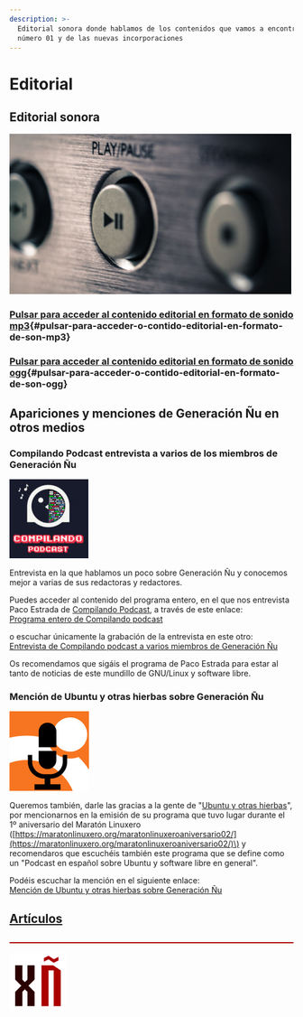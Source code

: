 ```yaml
---
description: >-
  Editorial sonora donde hablamos de los contenidos que vamos a encontrar en el
  número 01 y de las nuevas incorporaciones
---
```


# Editorial

##  Editorial sonora

![](.gitbook/assets/play-500%20%282%29.png)

### [Pulsar para acceder al contenido editorial en formato de sonido mp3​​](https://ia801504.us.archive.org/25/items/Xeraciongnu-02/EditorialSonoraGeneracinGnu02.mp3) {#pulsar-para-acceder-o-contido-editorial-en-formato-de-son-mp3}

### [​​Pulsar para acceder al contenido editorial en formato de sonido ogg​​](https://ia601504.us.archive.org/25/items/Xeraciongnu-02/EditorialSonoraGeneracinGnu02.ogg) {#pulsar-para-acceder-o-contido-editorial-en-formato-de-son-ogg}

## Apariciones y menciones de Generación Ñu en otros medios

### Compilando Podcast entrevista a varios de los miembros de Generación Ñu

![Compilando Podcast. Un podcast sobre GNU/Linux y software libre.](.gitbook/assets/image%20%2824%29.png)

Entrevista en la que hablamos un poco sobre Generación Ñu y conocemos mejor a varias de sus redactoras y redactores.

Puedes acceder al contenido del programa entero, en el que nos entrevista Paco Estrada de [Compilando Podcast](https://twitter.com/CompilanPodcast), a través de este enlace:  
[Programa entero de Compilando podcast](https://compilando.audio/index.php/2018/08/08/stack-grafico-de-linux-en-xdc2018-y-generacion-nu/)

o escuchar únicamente la grabación de la entrevista en este otro:  
[Entrevista de Compilando podcast a varios miembros de Generación Ñu](https://ia801508.us.archive.org/23/items/apariciones-en-los-medios/Entrevista%20de%20Compilando%20podcast%20a%20Generaci%C3%B3n%20%C3%91u.mp3)

Os recomendamos que sigáis el programa de Paco Estrada para estar al tanto de noticias de este mundillo de GNU/Linux y software libre.

### Mención de Ubuntu y otras hierbas sobre Generación Ñu

![Ubuntu y otras hierbas. Podcast en espa&#xF1;ol sobre Ubuntu y software libre en general](.gitbook/assets/image%20%2826%29.png)

Queremos también, darle las gracias a la gente de "[Ubuntu y otras hierbas](https://www.ivoox.com/podcast-ubuntu-otras-hierbas_sq_f1412582_1.html)", por mencionarnos en la emisión de su programa que tuvo lugar durante el 1º aniversario del Maratón Linuxero \([https://maratonlinuxero.org/maratonlinuxeroaniversario02/](https://maratonlinuxero.org/maratonlinuxeroaniversario02/)\) y recomendaros que escuchéis también este programa que se define como un "Podcast en español sobre Ubuntu y software libre en general".

  
Podéis escuchar la mención en el siguiente enlace:  
[Mención de Ubuntu y otras hierbas sobre Generación Ñu](https://ia801508.us.archive.org/23/items/apariciones-en-los-medios/Aniversario%20Marat%C3%B3n%20Linuxero%20-%20Menci%C3%B3n%20de%20Ubuntu%20y%20otras%20hierbas%20a%20Generaci%C3%B3n%20%C3%91u.mp3)

##  [Artículos](articulos.md)​

![](.gitbook/assets/image%20%2811%29.png)

![](.gitbook/assets/image%20%287%29.png)

